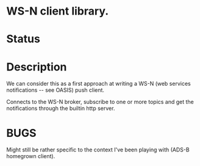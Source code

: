 # WS-N client library.

# Status

# Description

We can consider this as a first approach at writing a WS-N (web services notifications -- see OASIS) push client.

Connects to the WS-N broker, subscribe to one or more topics and get the
notifications through the builtin http server.

# BUGS

Might still be rather specific to the context I've been playing with (ADS-B homegrown client).

